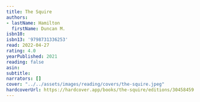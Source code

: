 ```yaml
---
title: The Squire
authors:
- lastName: Hamilton
  firstName: Duncan M.
isbn10:
isbn13: '9798731336253'
read: 2022-04-27
rating: 4.0
yearPublished: 2021
reading: false
asin:
subtitle:
narrators: []
cover: "../../assets/images/reading/covers/the-squire.jpeg"
hardcoverUrl: https://hardcover.app/books/the-squire/editions/30458459
---
```

